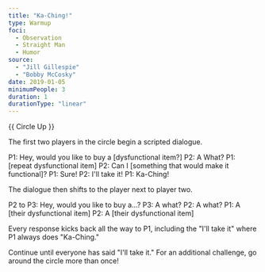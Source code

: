 ```yaml
---
title: "Ka-Ching!"
type: Warmup
foci:
  - Observation
  - Straight Man
  - Humor
source:
  - "Jill Gillespie"
  - "Bobby McCosky"
date: 2019-01-05
minimumPeople: 3
duration: 1
durationType: "linear"
---
```


{{ Circle Up }}

The first two players in the circle begin a scripted dialogue.

P1: Hey, would you like to buy a [dysfunctional item?]
P2: A What?
P1: [repeat dysfunctional item]
P2: Can I [something that would make it functional]?
P1: Sure!
P2: I'll take it!
P1: Ka-Ching!

The dialogue then shifts to the player next to player two.

P2 to P3: Hey, would you like to buy a...?
P3: A what?
P2: A what?
P1: A [their dysfunctional item]
P2: A [their dysfunctional item]

Every response kicks back all the way to P1, including the "I'll take it" where P1 always does "Ka-Ching."

Continue until everyone has said "I'll take it." For an additional challenge, go around the circle more than once!
